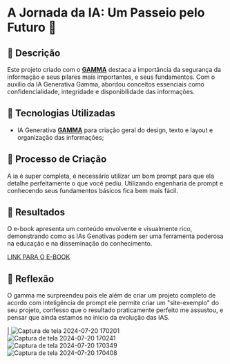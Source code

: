 # A Jornada da IA: Um Passeio pelo Futuro 🌌

## 📒 Descrição
Este projeto criado com o **[GAMMA](https://gamma.app/)** destaca a importância da segurança da informação e seus pilares mais importantes, e seus fundamentos.
Com o auxilio da IA Generativa Gamma, abordou conceitos essenciais como confidencialidade, integridade e disponibilidade das informações.

## 🤖 Tecnologias Utilizadas
- IA Generativa **[GAMMA](https://gamma.app/)** para criação geral do design, texto e layout e organização das informações;


## 🧐 Processo de Criação
A ia é super completa, é necessário utilizar um bom prompt para que ela detalhe perfeitamente o que você pediu.
Utilizando engenharia de prompt e conhecendo seus fundamentos básicos fica bem mais fácil.

## 🚀 Resultados
O e-book apresenta um conteúdo envolvente e visualmente rico, demonstrando como as IAs Genativas podem ser uma ferramenta poderosa na educação e na disseminação do conhecimento.

[LINK PARA O E-BOOK](https://github.com/user-attachments/files/16322165/Introducao-a-seguranca-da-informacao.pdf)

## 💭 Reflexão
O gamma me surpreendeu pois ele além de criar um projeto completo de acordo com inteligência de prompt ele permite criar um "site-exemplo" do seu projeto,
confesso que o resultado praticamente perfeito me assustou, e pensar que ainda estamos no inicio da evolução das IAS.


| ![Captura de tela 2024-07-20 170201](https://github.com/user-attachments/assets/82f7a138-b1ed-4738-823e-c2a02eb9838a)
![Captura de tela 2024-07-20 170241](https://github.com/user-attachments/assets/48803d2a-884c-4821-83cb-a4d5aae523b2) 
![Captura de tela 2024-07-20 170349](https://github.com/user-attachments/assets/7090844d-6d1d-421f-bab5-50d00901b99d) 
![Captura de tela 2024-07-20 170408](https://github.com/user-attachments/assets/cb3d5c1a-208e-4867-8ba7-d3518361ebbe) 
